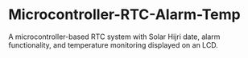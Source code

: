 # Microcontroller-RTC-Alarm-Temp
A microcontroller-based RTC system with Solar Hijri date, alarm functionality, and temperature monitoring displayed on an LCD.
